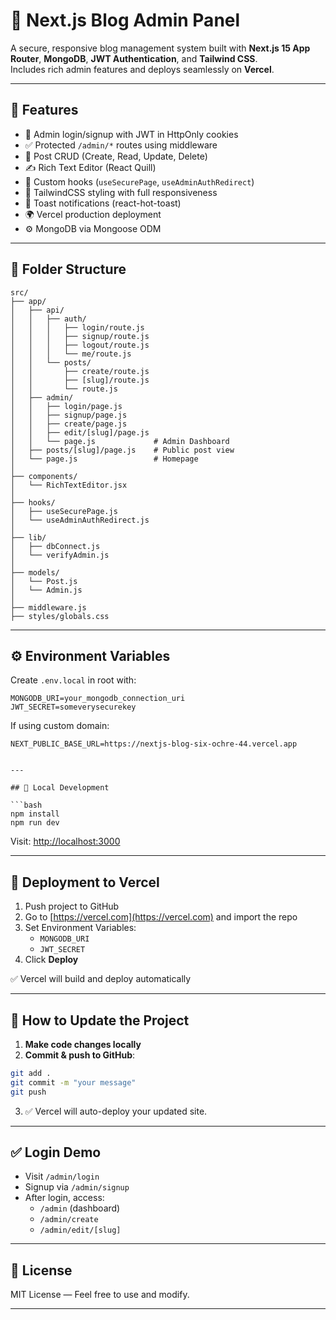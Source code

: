 
# 📝 Next.js Blog Admin Panel

A secure, responsive blog management system built with **Next.js 15 App Router**, **MongoDB**, **JWT Authentication**, and **Tailwind CSS**.  
Includes rich admin features and deploys seamlessly on **Vercel**.

---

## 🚀 Features

- 🔐 Admin login/signup with JWT in HttpOnly cookies
- ✅ Protected `/admin/*` routes using middleware
- 📝 Post CRUD (Create, Read, Update, Delete)
- ✍️ Rich Text Editor (React Quill)
- 🧠 Custom hooks (`useSecurePage`, `useAdminAuthRedirect`)
- 💅 TailwindCSS styling with full responsiveness
- 🧾 Toast notifications (react-hot-toast)
- 🌍 Vercel production deployment
- ⚙️ MongoDB via Mongoose ODM

---

## 📂 Folder Structure

```
src/
├── app/
│   ├── api/
│   │   ├── auth/
│   │   │   ├── login/route.js
│   │   │   ├── signup/route.js
│   │   │   ├── logout/route.js
│   │   │   └── me/route.js
│   │   └── posts/
│   │       ├── create/route.js
│   │       ├── [slug]/route.js
│   │       └── route.js
│   ├── admin/
│   │   ├── login/page.js
│   │   ├── signup/page.js
│   │   ├── create/page.js
│   │   ├── edit/[slug]/page.js
│   │   └── page.js             # Admin Dashboard
│   ├── posts/[slug]/page.js    # Public post view
│   └── page.js                 # Homepage
│
├── components/
│   └── RichTextEditor.jsx
│
├── hooks/
│   ├── useSecurePage.js
│   └── useAdminAuthRedirect.js
│
├── lib/
│   ├── dbConnect.js
│   └── verifyAdmin.js
│
├── models/
│   └── Post.js
│   └── Admin.js
│
├── middleware.js
├── styles/globals.css
```

---

## ⚙️ Environment Variables

Create `.env.local` in root with:

```env
MONGODB_URI=your_mongodb_connection_uri
JWT_SECRET=someverysecurekey
```

If using custom domain:

```env
NEXT_PUBLIC_BASE_URL=https://nextjs-blog-six-ochre-44.vercel.app


---

## 🧪 Local Development

```bash
npm install
npm run dev
```

Visit: [http://localhost:3000](http://localhost:3000)

---

## 🚀 Deployment to Vercel

1. Push project to GitHub
2. Go to [https://vercel.com](https://vercel.com) and import the repo
3. Set Environment Variables:
   - `MONGODB_URI`
   - `JWT_SECRET`
4. Click **Deploy**

✅ Vercel will build and deploy automatically

---

## 🔁 How to Update the Project

1. **Make code changes locally**
2. **Commit & push to GitHub**:

```bash
git add .
git commit -m "your message"
git push
```

3. ✅ Vercel will auto-deploy your updated site.

---

## ✅ Login Demo

- Visit `/admin/login`
- Signup via `/admin/signup`
- After login, access:
  - `/admin` (dashboard)
  - `/admin/create`
  - `/admin/edit/[slug]`

---

## 📄 License

MIT License — Feel free to use and modify.

---
